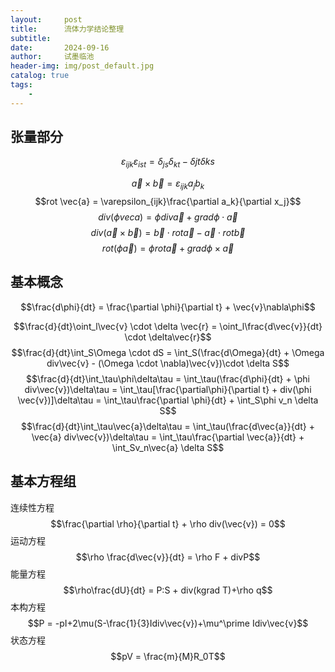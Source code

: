 ```yaml
---
layout:     post
title:      流体力学结论整理
subtitle:   
date:       2024-09-16
author:     试墨临池
header-img: img/post_default.jpg
catalog: true
tags:
    - 
---
```


## 张量部分

<!-- $\varepsilon-\delta$恒等式 -->
$$ \varepsilon_{ijk}\varepsilon_{ist} = \delta_{js}\delta_{kt}-\delta{jt}\delta{ks}$$

$$\vec{a}\times\vec{b} = \varepsilon_{ijk}a_jb_k$$
$$rot \vec{a} = \varepsilon_{ijk}\frac{\partial a_k}{\partial x_j}$$
$$div(\phi vec{a}) = \phi div \vec{a} + grad\phi \cdot \vec{a}$$
$$div(\vec{a} \times \vec{b}) = \vec{b} \cdot rot\vec{a} - \vec{a} \cdot rot\vec{b}$$
$$ rot(\phi\vec{a}) = \phi rot\vec{a} + grad\phi \times \vec{a}$$
## 基本概念
 
$$\frac{d\phi}{dt} = \frac{\partial \phi}{\partial t} + \vec{v}\nabla\phi$$

$$\frac{d}{dt}\oint_l\vec{v} \cdot \delta \vec{r} = \oint_l\frac{d\vec{v}}{dt} \cdot \delta\vec{r}$$
$$\frac{d}{dt}\int_S\Omega \cdot dS = \int_S(\frac{d\Omega}{dt} + \Omega div\vec{v} - (\Omega \cdot \nabla)\vec{v})\cdot \delta S$$
$$\frac{d}{dt}\int_\tau\phi\delta\tau = \int_\tau(\frac{d\phi}{dt} + \phi div\vec{v})\delta\tau = \int_\tau[\frac{\partial\phi}{\partial t} + div(\phi \vec{v})]\delta\tau = \int_\tau\frac{\partial \phi}{dt} + \int_S\phi v_n \delta S$$
$$\frac{d}{dt}\int_\tau\vec{a}\delta\tau = \int_\tau(\frac{d\vec{a}}{dt} + \vec{a} div\vec{v})\delta\tau = \int_\tau\frac{\partial \vec{a}}{dt} + \int_Sv_n\vec{a} \delta S$$
## 基本方程组
连续性方程
$$\frac{\partial \rho}{\partial t} + \rho div(\vec{v}) = 0$$
运动方程
$$\rho \frac{d\vec{v}}{dt} = \rho F + divP$$
能量方程
$$\rho\frac{dU}{dt} = P:S + div(kgrad T)+\rho q$$
本构方程
$$P = -pI+2\mu(S-\frac{1}{3}Idiv\vec{v})+\mu^\prime Idiv\vec{v}$$
状态方程
$$pV = \frac{m}{M}R_0T$$